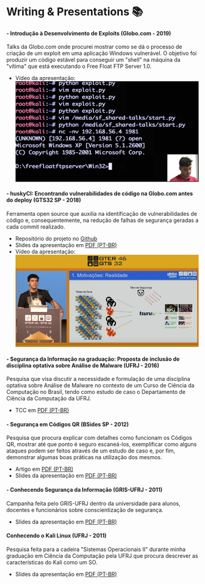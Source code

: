 # Writing & Presentations 📚

#### - Introdução à Desenvolvimento de Exploits (Globo.com - 2019)

Talks da Globo.com onde procurei mostrar como se dá o processo de criação de um exploit em uma aplicação Windows vulnerável. O objetivo foi produzir um código estável para conseguir um "shell" na máquina da "vítima" que está executando o Free Float FTP Server 1.0. 

* Vídeo da apresentação:
[![Video](exploit-dev.png)](https://vimeo.com/319004545/ed7785e811)



#### - huskyCI: Encontrando vulnerabilidades de código na Globo.com antes do deploy (GTS32 SP - 2018)

Ferramenta open source que auxilia na identificação de vulnerabilidades de código e, consequentemente, na redução de falhas de segurança geradas a cada commit realizado. 

* Repositório do projeto no [Github](https://github.com/globocom/huskyci)
* Slides da apresentação em [PDF (PT-BR)](GTS32-huskyCI(PT-BR).pdf) 
* Vídeo da apresentação:
[![Video](huskyci.png)](https://www.youtube.com/watch?v=mqMGfjkCPFQ)

#### - Segurança da Informação na graduação: Proposta de inclusão de disciplina optativa sobre Análise de Malware (UFRJ - 2016) 
  
Pesquisa que visa discutir a necessidade e formulação de uma disciplina optativa sobre Análise de Malware no contexto de um Curso de Ciência da Computação no Brasil, tendo como estudo de caso o Departamento de Ciência da Computação da UFRJ. 

* TCC em [PDF (PT-BR)](disciplina-analise-malware(PT-BR).pdf) 

#### - Segurança em Códigos QR (BSides SP - 2012)

Pesquisa que procura explicar com detalhes como funcionam os Códigos QR, mostrar até que ponto é seguro escaneá-los, exemplificar como alguns ataques podem ser feitos através de um estudo de caso e, por fim, demonstrar algumas boas práticas na utilização dos mesmos.
 
* Artigo em [PDF (PT-BR)](seguranca-codigos-qr(PT-BR).pdf) 
* Slides da apresentação em [PDF (PT-BR)](BSides(SP)-seguranca-codigos-qr(PT-BR).pdf) 

#### - Conhecendo Segurança da Informação (GRIS-UFRJ - 2011)

Campanha feita pelo GRIS-UFRJ dentro da universidade para alunos, docentes e funcionários sobre conscientização de segurança.

* Slides da apresentação em [PDF (PT-BR)](GRIS(UFRJ)-conhecendo-seguranca-informacao(PT-BR).pdf) 

#### Conhecendo o Kali Linux (UFRJ - 2011)

Pesquisa feita para a cadeira "Sistemas Operacionais II" durante minha graduação em Ciência da Computação pela UFRJ que procura descrever as características do Kali como um SO.

* Slides da apresentação em [PDF (PT-BR)](UFRJ-overview-kali-linux(PT-BR).pdf) 
